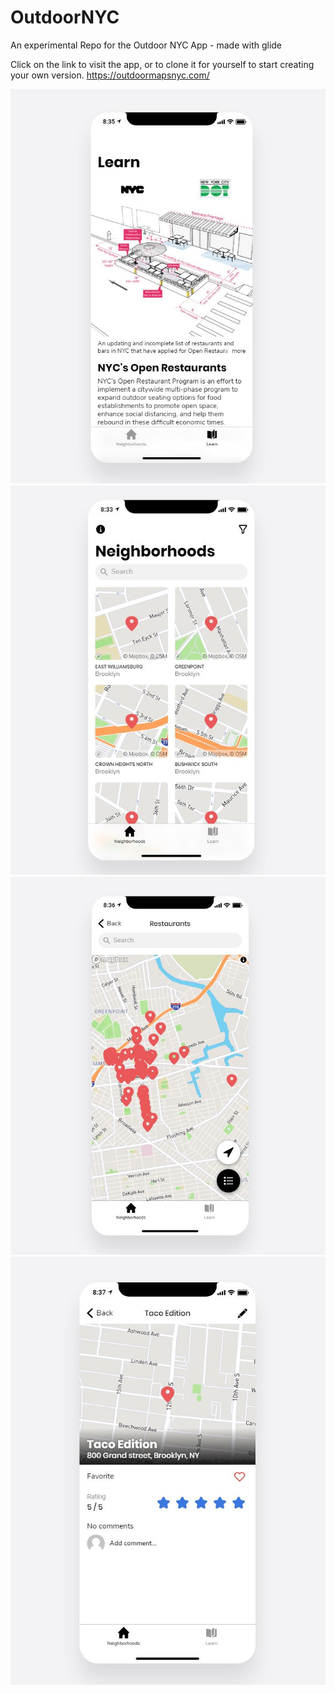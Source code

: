 # OutdoorNYC
An experimental Repo for the Outdoor NYC App - made with glide

Click on the link to visit the app, or to clone it for yourself to start creating your own version.
https://outdoormapsnyc.com/

![Image-0](https://github.com/NickCassab/OutdoorNYC/blob/master/23-OutdoorNYC/App-Pages/Learn.JPG?raw=trueg)
![Image-1](https://github.com/NickCassab/OutdoorNYC/blob/master/23-OutdoorNYC/App-Pages/Neighborhoods.JPG?raw=trueg)
![Image-2](https://github.com/NickCassab/OutdoorNYC/blob/master/23-OutdoorNYC/App-Pages/Restaurants.JPG?raw=true)
![Image-3](https://github.com/NickCassab/OutdoorNYC/blob/master/23-OutdoorNYC/App-Pages/Restaurant-2.JPG?raw=true)
